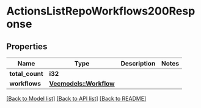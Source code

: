 # ActionsListRepoWorkflows200Response

## Properties

Name | Type | Description | Notes
------------ | ------------- | ------------- | -------------
**total_count** | **i32** |  | 
**workflows** | [**Vec<models::Workflow>**](workflow.md) |  | 

[[Back to Model list]](../README.md#documentation-for-models) [[Back to API list]](../README.md#documentation-for-api-endpoints) [[Back to README]](../README.md)


